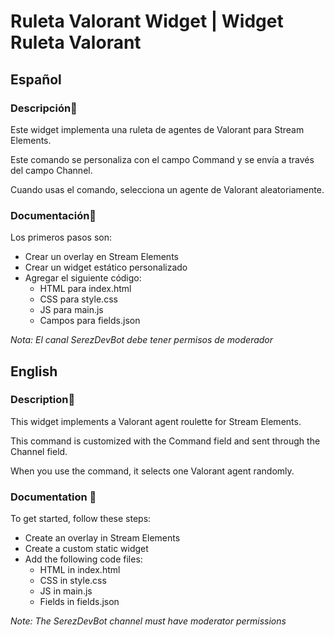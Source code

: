 # Ruleta Valorant Widget | Widget Ruleta Valorant

## Español

### Descripción📝
Este widget implementa una ruleta de agentes de Valorant para Stream Elements.

Este comando se personaliza con el campo Command y se envía a través del campo Channel.

Cuando usas el comando, selecciona un agente de Valorant aleatoriamente.

### Documentación📃

Los primeros pasos son:

- Crear un overlay en Stream Elements
- Crear un widget estático personalizado
- Agregar el siguiente código:
    - HTML para index.html
    - CSS para style.css
    - JS para main.js
    - Campos para fields.json

_Nota: El canal SerezDevBot debe tener permisos de moderador_

## English

### Description📝
This widget implements a Valorant agent roulette for Stream Elements.

This command is customized with the Command field and sent through the Channel field.

When you use the command, it selects one Valorant agent randomly.

### Documentation 📃
To get started, follow these steps:

- Create an overlay in Stream Elements
- Create a custom static widget
- Add the following code files:
    - HTML in index.html
    - CSS in style.css
    - JS in main.js
    - Fields in fields.json

    
_Note: The SerezDevBot channel must have moderator permissions_